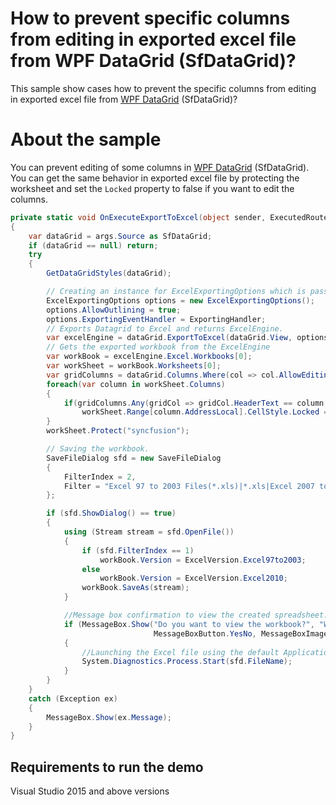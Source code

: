 # How to prevent specific columns from editing in exported excel file from WPF DataGrid (SfDataGrid)?

This sample show cases how to prevent the specific columns from editing in exported excel file from [WPF DataGrid](https://www.syncfusion.com/wpf-ui-controls/datagrid) (SfDataGrid)?

# About the sample

You can prevent editing of some columns in [WPF DataGrid](https://www.syncfusion.com/wpf-ui-controls/datagrid) (SfDataGrid). You can get the same behavior in exported excel file by protecting the worksheet and set the `Locked` property to false if you want to edit the columns.

```c#
private static void OnExecuteExportToExcel(object sender, ExecutedRoutedEventArgs args)
{
    var dataGrid = args.Source as SfDataGrid;
    if (dataGrid == null) return;
    try
    {
        GetDataGridStyles(dataGrid);

        // Creating an instance for ExcelExportingOptions which is passed as a parameter to the ExportToExcel method.
        ExcelExportingOptions options = new ExcelExportingOptions();
        options.AllowOutlining = true;
        options.ExportingEventHandler = ExportingHandler;
        // Exports Datagrid to Excel and returns ExcelEngine.
        var excelEngine = dataGrid.ExportToExcel(dataGrid.View, options);
        // Gets the exported workbook from the ExcelEngine
        var workBook = excelEngine.Excel.Workbooks[0];
        var workSheet = workBook.Worksheets[0];
        var gridColumns = dataGrid.Columns.Where(col => col.AllowEditing).ToList();
        foreach(var column in workSheet.Columns)
        {
            if(gridColumns.Any(gridCol => gridCol.HeaderText == column.DisplayText))
                workSheet.Range[column.AddressLocal].CellStyle.Locked = false;
        }
        workSheet.Protect("syncfusion");

        // Saving the workbook.
        SaveFileDialog sfd = new SaveFileDialog
        {
            FilterIndex = 2,
            Filter = "Excel 97 to 2003 Files(*.xls)|*.xls|Excel 2007 to 2010 Files(*.xlsx)|*.xlsx"
        };

        if (sfd.ShowDialog() == true)
        {
            using (Stream stream = sfd.OpenFile())
            {
                if (sfd.FilterIndex == 1)
                    workBook.Version = ExcelVersion.Excel97to2003;
                else
                    workBook.Version = ExcelVersion.Excel2010;
                workBook.SaveAs(stream);
            }

            //Message box confirmation to view the created spreadsheet.
            if (MessageBox.Show("Do you want to view the workbook?", "Workbook has been created",
                                MessageBoxButton.YesNo, MessageBoxImage.Information) == MessageBoxResult.Yes)
            {
                //Launching the Excel file using the default Application.[MS Excel Or Free ExcelViewer]
                System.Diagnostics.Process.Start(sfd.FileName);
            }
        }
    }
    catch (Exception ex)
    {
        MessageBox.Show(ex.Message);
    }
}
```
## Requirements to run the demo
 Visual Studio 2015 and above versions
